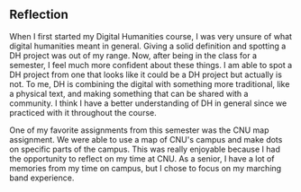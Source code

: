 ## Reflection 
When I first started my Digital Humanities course, I was very unsure of what digital humanities meant in general. Giving a solid definition and spotting a DH project was out of my range. Now, after being in the class for a semester, I feel much more confident about these things. I am able to spot a DH project from one that looks like it could be a DH project but actually is not. To me, DH is combining the digital with something more traditional, like a physical text, and making something that can be shared with a community. I think I have a better understanding of DH in general since we practiced with it throughout the course. 

One of my favorite assignments from this semester was the CNU map assignment. We were able to use a map of CNU's campus and make dots on specific parts of the campus. This was really enjoyable because I had the opportunity to reflect on my time at CNU. As a senior, I have a lot of memories from my time on campus, but I chose to focus on my marching band experience. 
